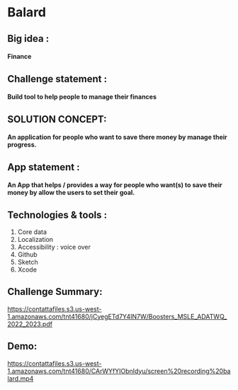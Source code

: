 # Balard
## Big idea :
#### Finance

## Challenge statement :
#### Build tool to help people to manage their finances


## SOLUTION CONCEPT:
#### An application for people who want to save there money by manage their progress.

## App statement :
#### An App that helps / provides a way for people who want(s) to save their money by allow the users to set their goal.

## Technologies & tools :

1. Core data 
2. Localization 
3. Accessibility : voice over 
4. Github 
5. Sketch 
6. Xcode 

## Challenge Summary:
https://contattafiles.s3.us-west-1.amazonaws.com/tnt41680/jCyegETd7Y4IN7W/Boosters_MSLE_ADATWQ_2022_2023.pdf
## Demo:
https://contattafiles.s3.us-west-1.amazonaws.com/tnt41680/CArWYfYIObnIdyu/screen%20recording%20balard.mp4
